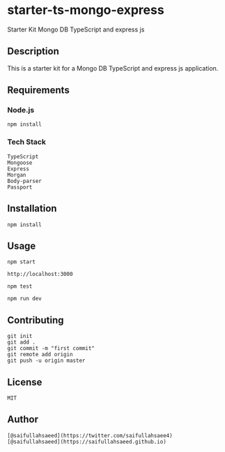 # starter-ts-mongo-express
Starter Kit Mongo DB TypeScript and express js

## Description

This is a starter kit for a Mongo DB TypeScript and express js application.

## Requirements

### Node.js

    npm install

### Tech Stack

    TypeScript
    Mongoose
    Express
    Morgan
    Body-parser
    Passport


## Installation

    npm install

## Usage

    npm start

    http://localhost:3000

    npm test

    npm run dev


## Contributing

    git init
    git add .
    git commit -m "first commit"
    git remote add origin
    git push -u origin master
    

## License

    MIT

    
## Author

    [@saifullahsaeed](https://twitter.com/saifullahsaee4)
    [@saifullahsaeed](https://saifullahsaeed.github.io)
